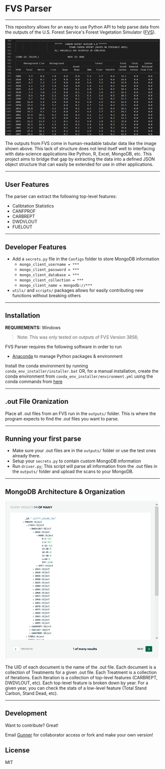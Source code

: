 # FVS Parser
___
This repository allows for an easy to use Python API to help parse data from the outputs of the U.S. Forest Service's Forest Vegetation Simulator  ([FVS](https://www.fs.fed.us/fvs/)). 

<p align="center">
  <img src="Readme_Assets/readme_human_tabular.png">
</p>

The outputs from FVS come in human-readable tabular data like the image shown above. This lack of structure does not lend itself well to interfacing with data-science applications like Python, R, Excel, MongoDB, etc. This project aims to bridge that gap by extracting the data into a defined JSON object structure that can easily be extended for use in other applications. 


___

## User Features

The parser can extract the following top-level features:
- Calibtation Statistics
- CANFPROF
- CARBREPT
- DWDVLOUT
- FUELOUT

___

## Developer Features
- Add a `secrets.py` file in the `Configs` folder to store MongoDB information
    - `mongo_client_username = ***`
    - `mongo_client_password = ***`
    - `mongo_client_database = ***`
    - `mongo_client_collection = ***`
    - `mongo_client_name = mongodb://***`
- `utils/` and `scripts/` packages allows for easily contributing new functions without breaking others

___
## Installation
**REQUIREMENTS:** Windows
> Note: This was only tested on outputs of FVS Version 3856; 

FVS Parser requires the following software in order to run
- [Anaconda](https://www.anaconda.com/products/individual) to manage Python packages & environment

Install the conda environment by running `conda_env_installer/installer.bat` 
OR, for a manual installation, create the conda environment from `conda_env_installer/environment.yml` using the conda commands from [here](https://docs.conda.io/projects/conda/en/latest/user-guide/tasks/manage-environments.html#creating-an-environment-from-an-environment-yml-file)
___
## .out File Oranization

Place all .out files from an FVS run in the `outputs/` folder. 
This is where the program expects to find the .out files you want to parse. 


___
## Running your first parse

- Make sure your .out files are in the `outputs/` folder or use the test ones already there. 
- Setup your `secrets.py` to contain custom MongoDB information
- Run `driver.py`; This script will parse all information from the .out files in the `outputs/` folder and upload the scans to your MongoDB. 
___
## MongoDB Architecture & Organization

<p align="center">
  <img src="Readme_Assets/readme_mongodb_example.png">
</p>

The UID of each document is the name of the .out file. 
Each document is a collection of Treatments for a given .out file. 
Each Treatment is a collection of Iterations. 
Each Iteration is a collection of top-level features (CARBREPT, DWDVLOUT, etc). 
Each top-level feature is broken down by year. 
For a given year, you can check the stats of a low-level feature (Total Stand Carbon, Stand Dead, etc).



___
## Development

Want to contribute? Great!

Email [Gunner](https://github.com/GunnerStone) for collaborator access or fork and make your own version!
## License

MIT

